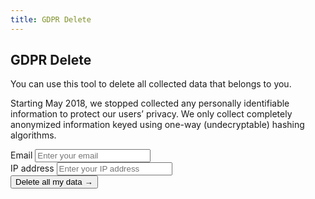 ```yaml
---
title: GDPR Delete
---
```


<section class="hero pb-5">
	<div class="container">
		<div class="row">
			<div class="col-md-6">
				<h1>GDPR Delete</h1>
                <p>You can use this tool to delete all collected data that belongs to you.</p>
                <p>Starting May 2018, we stopped collected any personally identifiable information to protect our users’ privacy. We only collect completely anonymized information keyed using one-way (undecryptable) hashing algorithms.</p>
			</div>
            <div class="col-md-6">
                <div class="card p-4">
                    <form action="https://formspree.io/yourfriends@oswaldlabs.com" method="POST">
                        <div class="form-group">
                            <label for="email">Email</label>
                            <input name="email" class="form-control" id="email" placeholder="Enter your email" required>
                        </div>
                        <div class="form-group">
                            <label for="ip">IP address</label>
                            <input name="ip" class="form-control ip-address-fill" id="ip" placeholder="Enter your IP address" required>
                        </div>
                        <input type="hidden" name="type" value="delete">
                        <button class="btn btn-primary btn-lg">Delete all my data &rarr;</button>
                    </form>
                </div>
            </div>
		</div>
	</div>
</section>